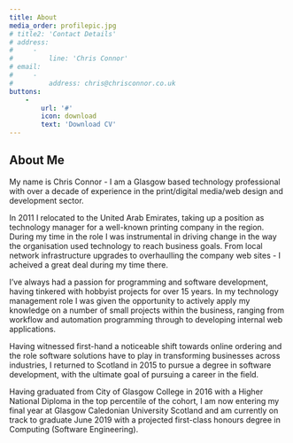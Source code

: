 ```yaml
---
title: About
media_order: profilepic.jpg
# title2: 'Contact Details'
# address:
#     -
#         line: 'Chris Connor'
# email:
#     -
#         address: chris@chrisconnor.co.uk
buttons:
    -
        url: '#'
        icon: download
        text: 'Download CV'
---
```


## About Me

My name is Chris Connor - I am a Glasgow based technology professional with over a decade of experience in the print/digital media/web design and development sector.

In 2011 I relocated to the United Arab Emirates, taking up a position as technology manager for a well-known printing company in the region. During my time in the role I was instrumental in driving change in the way the organisation used technology to reach business goals. From local network infrastructure upgrades to overhaulling the company web sites - I acheived a great deal during my time there.

I’ve always had a passion for programming and software development, having tinkered with hobbyist projects for over 15 years. In my technology management role I was given the opportunity to actively apply my knowledge on a number of small projects within the business, ranging from workflow and automation programming through to developing internal web applications.

Having witnessed first-hand a noticeable shift towards online ordering and the role software solutions have to play in transforming businesses across industries, I returned to Scotland in 2015 to pursue a degree in software development, with the ultimate goal of pursuing a career in the field.

Having graduated from City of Glasgow College in 2016 with a Higher National Diploma in the top percentile of the cohort, I am now entering my final year at Glasgow Caledonian University Scotland and am currently on track to graduate June 2019 with a projected first-class honours degree in Computing (Software Engineering).